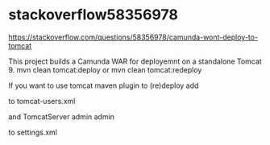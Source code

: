# stackoverflow58356978
https://stackoverflow.com/questions/58356978/camunda-wont-deploy-to-tomcat

This project builds a Camunda WAR for deployemnt on a standalone Tomcat 9.
mvn clean tomcat:deploy
or
mvn clean tomcat:redeploy


If you want to use tomcat maven plugin to (re)deploy add

  <role rolename="manager-gui"/>
  <role rolename="manager-script"/>
  <user username="admin" password="admin" roles="manager-gui, manager-script"/>

to tomcat-users.xml

and
 		 <server>
    			<id>TomcatServer</id>
    			<username>admin</username>
    			<password>admin</password>
    		 </server>

to settings.xml

